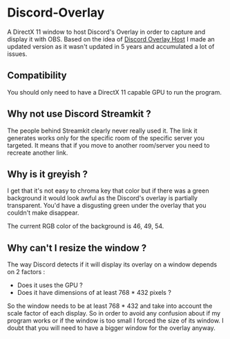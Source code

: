 # Discord-Overlay
A DirectX 11 window to host Discord's Overlay in order to capture and display it with OBS.
Based on the idea of [Discord Overlay Host](https://obsproject.com/forum/resources/discord-overlay-host.371/) I made an updated version as it wasn't updated in 5 years and accumulated a lot of issues.

## Compatibility
You should only need to have a DirectX 11 capable GPU to run the program.

## Why not use Discord Streamkit ?
The people behind Streamkit clearly never really used it. The link it generates works only for the specific room of the specific server you targeted. It means that if you move to another room/server you need to recreate another link.

## Why is it greyish ?
I get that it's not easy to chroma key that color but if there was a green background it would look awful as the Discord's overlay is partially transparent. You'd have a disgusting green under the overlay that you couldn't make disappear.

The current RGB color of the background is 46, 49, 54.

## Why can't I resize the window ?
The way Discord detects if it will display its overlay on a window depends on 2 factors :
- Does it uses the GPU ?
- Does it have dimensions of at least 768 * 432 pixels ?

So the window needs to be at least 768 * 432 and take into account the scale factor of each display. So in order to avoid any confusion about if my program works or if the window is too small I forced the size of its window. I doubt that you will need to have a bigger window for the overlay anyway.
